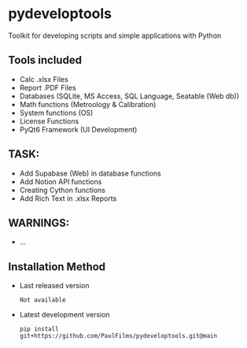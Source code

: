 # pydeveloptools
Toolkit for developing scripts and simple applications with Python


## Tools included
- Calc .xlsx Files
- Report .PDF Files
- Databases (SQLite, MS Access, SQL Language, Seatable (Web db))
- Math functions (Metroology & Calibration)
- System functions (OS)
- License Functions
- PyQt6 Framework (UI Development)

## TASK:
- Add Supabase (Web) in database functions
- Add Notion API functions
- Creating Cython functions
- Add Rich Text in .xlsx Reports

## WARNINGS:
- ...

## Installation Method

- Last released version

   ```plaintext
   Not available
   ```

- Latest development version

   ```plaintext
   pip install git+https://github.com/PaulFilms/pydeveloptools.git@main
   ```

